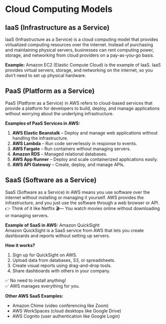 # Cloud Computing Models

## IaaS (Infrastructure as a Service)
IaaS (Infrastructure as a Service) is a cloud computing model that provides virtualized computing resources over the internet. Instead of purchasing and maintaining physical servers, businesses can rent computing power, storage, and networking from cloud providers on a pay-as-you-go basis.

**Example:** Amazon EC2 (Elastic Compute Cloud) is the example of IaaS. IaaS provides virtual servers, storage, and networking on the internet, so you don’t need to set up physical hardware.

## PaaS (Platform as a Service)
PaaS (Platform as a Service) in AWS refers to cloud-based services that provide a platform for developers to build, deploy, and manage applications without worrying about the underlying infrastructure.

**Examples of PaaS Services in AWS:**
1. **AWS Elastic Beanstalk** – Deploy and manage web applications without handling the infrastructure.
2. **AWS Lambda** – Run code serverlessly in response to events.
3. **AWS Fargate** – Run containers without managing servers.
4. **Amazon RDS** – Managed relational databases.
5. **AWS App Runner** – Deploy and scale containerized applications easily.
6. **AWS API Gateway** – Create, deploy, and manage APIs.

## SaaS (Software as a Service)
SaaS (Software as a Service) in AWS means you use software over the internet without installing or managing it yourself. AWS provides the infrastructure, and you just use the software through a web browser or API.
👉 Think of it like Netflix 🎬— You watch movies online without downloading or managing servers.

**Example of SaaS in AWS:** Amazon QuickSight  
Amazon QuickSight is a SaaS service from AWS that lets you create dashboards and reports without setting up servers.

**How it works?**
1. Sign up for QuickSight on AWS.
2. Upload data from databases, S3, or spreadsheets.
3. Create visual reports using drag-and-drop tools.
4. Share dashboards with others in your company.

✅ No need to install anything!  
✅ AWS manages everything for you.

**Other AWS SaaS Examples:**
- Amazon Chime (video conferencing like Zoom)
- AWS WorkSpaces (cloud desktops like Google Drive)
- AWS Cognito (user authentication like Google Login)
